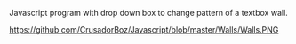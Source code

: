 Javascript program with drop down box to change pattern of a textbox wall.

https://github.com/CrusadorBoz/Javascript/blob/master/Walls/Walls.PNG
